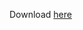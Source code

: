 Download <a href="https://github.com/Draktharion/GearCompareLotro/releases/download/v0.1/gear_comparer_v0.1.zip">here</a>
